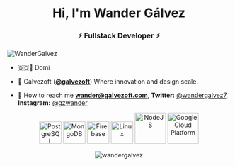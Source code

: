 
<h1 align="center">Hi, I'm Wander Gálvez</h1>
<h3 align="center">⚡ Fullstack Developer ⚡</h3>

 <p align="left"> <img src="https://komarev.com/ghpvc/?username=WanderGalvez" alt="WanderGalvez" /> </p> 
 
 -  🇩🇴🌴 Domi
 
 -  🚀 Gálvezoft (**<a href="https://twitter.com/@galvezoft">@galvezoft</a>**) Where innovation and design scale.

 -  📲 How to reach me **wander@galvezoft.com**, **Twitter:** <a href="https://twitter.com/Wandergalvez7">@wandergalvez7</a>, **Instagram:** <a href="https://instagram.com/gzwander">@gzwander</a>

<p align="center">
    <img src="https://cdn.jsdelivr.net/gh/devicons/devicon/icons/postgresql/postgresql-original-wordmark.svg" alt="PostgreSQL" width="50" height="50"/> 
    <img src="https://cdn.jsdelivr.net/gh/devicons/devicon/icons/mongodb/mongodb-original-wordmark.svg" alt="MongoDB" width="50" height="50"/> 
    <img src="https://cdn.jsdelivr.net/gh/devicons/devicon/icons/firebase/firebase-plain-wordmark.svg" alt="Firebase" width="50" height="50"/> 
    <img src="https://cdn.jsdelivr.net/gh/devicons/devicon/icons/linux/linux-original.svg" alt="Linux" width="50" height="50"/> 
    <img src="https://cdn.jsdelivr.net/gh/devicons/devicon/icons/nodejs/nodejs-original-wordmark.svg" alt="NodeJS" width="70" height="70"/>
    <img src="https://cdn.jsdelivr.net/gh/devicons/devicon/icons/googlecloud/googlecloud-original-wordmark.svg" alt="Google Cloud Platform" width="70" height="70"/> 
</p>

<p align="center">
<img src="https://github-readme-stats.vercel.app/api?username=wandergalvez&show_icons=true" alt="wandergalvez" /></p>
